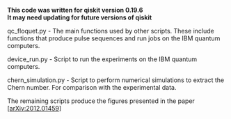 **This code was written for qiskit version 0.19.6**  
**It may need updating for future versions of qiskit**

qc_floquet.py - The main functions used by other scripts. These include functions that produce pulse sequences and run jobs on the IBM quantum computers.

device_run.py - Script to run the experiments on the IBM quantum computers.

chern_simulation.py - Script to perform numerical simulations to extract the Chern number. For comparison with the experimental data.

The remaining scripts produce the figures presented in the paper [[arXiv:2012.01459](https://arxiv.org/abs/2012.01459)]
